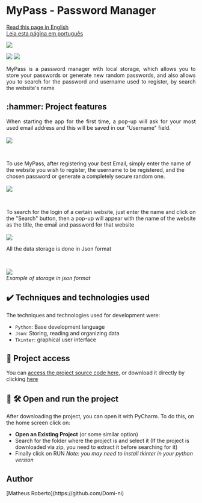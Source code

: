 <h1 align="justify"> MyPass - Password Manager </h1>

[Read this page in English](https://github.com/Domi-ni/password_manager/tree/main#readme)
<br>
[Leia esta página em português](https://github.com/Domi-ni/password_manager/blob/main/README-pt.md)

<p align="justify">
  <img loading="lazy" src="https://github.com/Domi-ni/password_manager/assets/112003358/dba8b269-1894-4101-853b-4424027595ee"/>


<p align="justify">
  <img loading="lazy" src="https://img.shields.io/badge/License-MIT-green"/>
  <img loading="lazy" src="https://img.shields.io/badge/Status-Concluded-blue"/>
</p>

<p align="justify">MyPass is a password manager with local storage, which allows you to store your passwords or generate new random passwords, and also allows you to search for the password and username used to register, by search the website's name</p>


<h2 align="justify">:hammer: Project features </h2>

<p align="justify">
  When starting the app for the first time, a pop-up will ask for your most used email address and this will be saved in our "Username" field.
  <br><br>
  <img loading="lazy" src="https://github.com/Domi-ni/password_manager/assets/112003358/3b44b4cc-b9dd-46fb-8990-fba09ae7181a"/>
</p>

<br>

<p>
  To use MyPass, after registering your best Email, simply enter the name of the website you wish to register, the username to be registered, and the chosen password or generate a completely secure random one.
  <br><br>
  <img loading="lazy" src="https://github.com/Domi-ni/password_manager/assets/112003358/45fc614e-038d-4fda-b4be-38e8fa0d6675"/>
</p>
<br>
<p align="justify">
    To search for the login of a certain website, just enter the name and click on the "Search" button, then a pop-up will appear with the name of the website as the title, the email and password for that website
<br><br>
  <img loading="lazy" src="https://github.com/Domi-ni/password_manager/assets/112003358/8a0af79b-3317-49ec-88e9-10ead0e9a2cf"/>
</p>


<p align="justify">
  All the data storage is done in Json format
</p>

<br>

<p align="justify">
  <img loading="lazy" src="https://github.com/Domi-ni/password_manager/assets/112003358/ddab955c-2222-4cb9-a885-f36e97ec7adb"/>
  <br>
  <em>Example of storage in json format</em>
</p>

<h2 align="justify">✔️ Techniques and technologies used</h2>
The techniques and technologies used for development were:

- `Python`: Base development language
- `Json`: Storing, reading and organizing data
- `Tkinter`: graphical user interface

<h2 align="justify">📁 Project access</h2>

You can [access the project source code here](https://github.com/Domi-ni/password_manager/tree/main), or download it directly by clicking [here](https://github.com/Domi-ni/password_manager/files/13815294/password_manager-main.1.zip)

<h2 align="justify">📁 🛠️ Open and run the project</h2>

After downloading the project, you can open it with PyCharm. To do this, on the home screen click on:

- **Open an Existing Project** (or some similar option)
- Search for the folder where the project is and select it (If the project is downloaded via zip, you need to extract it before searching for it)
- Finally click on RUN
_Note: you may need to install tkinter in your python version_


<h2 align="justify">Author</h2>
[Matheus Roberto](https://github.com/Domi-ni)
